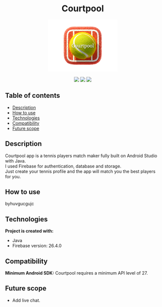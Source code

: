 <p>
<h1 align="center"> Courtpool</h1>
</p>

<p align="center">
<img src="./readme_assets/courtpool_splash.png" width="45%">
</p>

<p align="center">
  <img src="https://img.shields.io/badge/made%20by-roeib7-blue">
  <img src="https://img.shields.io/badge/Java-100%25-brightgreen">
  <img src="https://img.shields.io/badge/android%20studio-4.2-green">
</p>

## Table of contents
* [Description](#description)
* [How to use](#How-to-use)
* [Technologies](#technologies)
* [Compatibility](#compatibility)
* [Future scope](#future-scope)


## Description
Courtpool app is a tennis players match maker fully built on Android Studio with Java.\
I used Firebase for authentication, database and storage.\
Just create your tennis profile and the app will match you the best players for you.

## How to use
byhuvgucgujc



## Technologies
<b>Project is created with:</b>
* Java
* Firebase version: 26.4.0

## Compatibility
<b>Minimum Android SDK:</b> Courtpool requires a minimum API level of 27.

## Future scope

- Add live chat.
